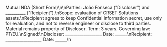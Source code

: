 Mutual NDA (Short Form)\n\nParties: João Fonseca ("Discloser") and __________ ("Recipient").\nScope: evaluation of CRSET Solutions assets.\nRecipient agrees to keep Confidential Information secret, use only for evaluation, and not to reverse engineer or disclose to third parties. Material remains property of Discloser. Term: 3 years. Governing law: PT/EU.\nSigned:\nDiscloser: __________________  Date: ______\nRecipient: __________________  Date: ______\n
